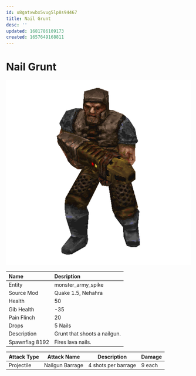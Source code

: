 ```yaml
---
id: u8gatxwbx5vug5lp8s94467
title: Nail Grunt
desc: ''
updated: 1681786109173
created: 1657649168811
---
```

# Nail Grunt
![Monster Picture](assets/img/grunt_spike.png)

|Name   |Desription|
|:------|:------------|
|Entity |monster_army_spike|
|Source Mod|Quake 1.5, Nehahra|
|Health|50|
|Gib Health|-35|
|Pain Flinch|20|
|Drops|5 Nails|
|Description|Grunt that shoots a nailgun.|
|Spawnflag 8192|Fires lava nails.|

|Attack Type|Attack Name|Description|Damage|
|-----------|-----------|-----------|------|
|Projectile |Nailgun Barrage|4 shots per barrage|9 each|